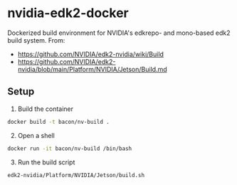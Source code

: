 # nvidia-edk2-docker
Dockerized build environment for NVIDIA's edkrepo- and mono-based edk2 build system.
From:
- https://github.com/NVIDIA/edk2-nvidia/wiki/Build
- https://github.com/NVIDIA/edk2-nvidia/blob/main/Platform/NVIDIA/Jetson/Build.md

## Setup
1. Build the container

```bash
docker build -t bacon/nv-build .
```

2. Open a shell

```bash
docker run -it bacon/nv-build /bin/bash
```

3. Run the build script

```bash
edk2-nvidia/Platform/NVIDIA/Jetson/build.sh
```
